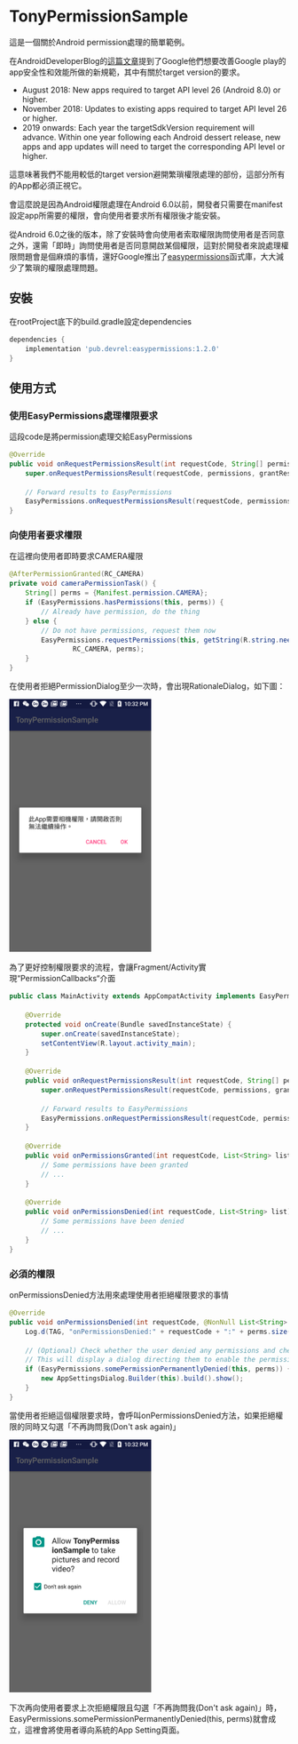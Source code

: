 # TonyPermissionSample

這是一個關於Android permission處理的簡單範例。

在AndroidDeveloperBlog的[這篇文章](https://android-developers.googleblog.com/2017/12/improving-app-security-and-performance.html)提到了Google他們想要改善Google play的app安全性和效能所做的新規範，其中有關於target version的要求。

  * August 2018: New apps required to target API level 26 (Android 8.0) or higher.
  * November 2018: Updates to existing apps required to target API level 26 or higher.
  * 2019 onwards: Each year the targetSdkVersion requirement will advance. Within one year following each Android dessert release, new apps and app updates will need to target the corresponding API level or higher.

這意味著我們不能用較低的target version避開繁瑣權限處理的部份，這部分所有的App都必須正視它。

會這麼說是因為Android權限處理在Android 6.0以前，開發者只需要在manifest設定app所需要的權限，會向使用者要求所有權限後才能安裝。

從Android 6.0之後的版本，除了安裝時會向使用者索取權限詢問使用者是否同意之外，還需「即時」詢問使用者是否同意開啟某個權限，這對於開發者來說處理權限問題會是個麻煩的事情，還好Google推出了[easypermissions](https://github.com/googlesamples/easypermissions)函式庫，大大減少了繁瑣的權限處理問題。

## 安裝

在rootProject底下的build.gradle設定dependencies

```groovy
dependencies {
    implementation 'pub.devrel:easypermissions:1.2.0'
}
```

## 使用方式

### 使用EasyPermissions處理權限要求 

這段code是將permission處理交給EasyPermissions 

```java
@Override
public void onRequestPermissionsResult(int requestCode, String[] permissions, int[] grantResults) {
    super.onRequestPermissionsResult(requestCode, permissions, grantResults);

    // Forward results to EasyPermissions
    EasyPermissions.onRequestPermissionsResult(requestCode, permissions, grantResults, this);
}
```

### 向使用者要求權限

在這裡向使用者即時要求CAMERA權限

```java
@AfterPermissionGranted(RC_CAMERA)
private void cameraPermissionTask() {
    String[] perms = {Manifest.permission.CAMERA};
    if (EasyPermissions.hasPermissions(this, perms)) {
        // Already have permission, do the thing
    } else {
        // Do not have permissions, request them now
        EasyPermissions.requestPermissions(this, getString(R.string.need_camera_permission_description),
                RC_CAMERA, perms);
    }
}
```

在使用者拒絕PermissionDialog至少一次時，會出現RationaleDialog，如下圖：

<img src="./screenshots/rationale_dialog.png" width="256" />

為了更好控制權限要求的流程，會讓Fragment/Activity實現“PermissionCallbacks“介面

```java
public class MainActivity extends AppCompatActivity implements EasyPermissions.PermissionCallbacks {

    @Override
    protected void onCreate(Bundle savedInstanceState) {
        super.onCreate(savedInstanceState);
        setContentView(R.layout.activity_main);
    }

    @Override
    public void onRequestPermissionsResult(int requestCode, String[] permissions, int[] grantResults) {
        super.onRequestPermissionsResult(requestCode, permissions, grantResults);

        // Forward results to EasyPermissions
        EasyPermissions.onRequestPermissionsResult(requestCode, permissions, grantResults, this);
    }

    @Override
    public void onPermissionsGranted(int requestCode, List<String> list) {
        // Some permissions have been granted
        // ...
    }

    @Override
    public void onPermissionsDenied(int requestCode, List<String> list) {
        // Some permissions have been denied
        // ...
    }
}
```

### 必須的權限

onPermissionsDenied方法用來處理使用者拒絕權限要求的事情

```java
@Override
public void onPermissionsDenied(int requestCode, @NonNull List<String> perms) {
    Log.d(TAG, "onPermissionsDenied:" + requestCode + ":" + perms.size());

    // (Optional) Check whether the user denied any permissions and checked "NEVER ASK AGAIN."
    // This will display a dialog directing them to enable the permission in app settings.
    if (EasyPermissions.somePermissionPermanentlyDenied(this, perms)) {
        new AppSettingsDialog.Builder(this).build().show();
    }
}
```

當使用者拒絕這個權限要求時，會呼叫onPermissionsDenied方法，如果拒絕權限的同時又勾選「不再詢問我(Don't ask again)」

<img src="./screenshots/permission_dont_ask_again.png" width="256" />

下次再向使用者要求上次拒絕權限且勾選「不再詢問我(Don't ask again)」時，EasyPermissions.somePermissionPermanentlyDenied(this, perms)就會成立，這裡會將使用者導向系統的App Setting頁面。
